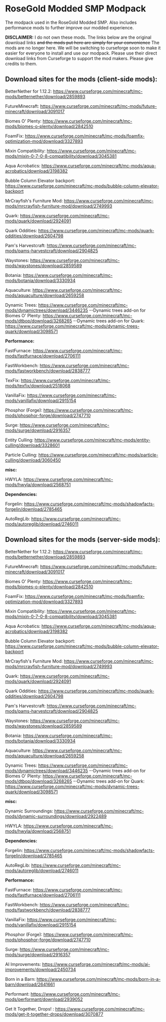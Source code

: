 # RoseGold Modded SMP Modpack
The modpack used in the RoseGold Modded SMP. Also includes performance mods to further improve our modded experience.

**DISCLAIMER:**
I do not own these mods. The links below are the original download links ~~and the mods put here are simply for your convenience~~ The mods are no longer here. We will be switching to curseforge soon to make it easier for everyone to install and use our modpack. Please use their direct download links from Curseforge to support the mod makers. Please give credits to them.

**Download sites for the mods (client-side mods):**
-
BetterNether for 1.12.2: https://www.curseforge.com/minecraft/mc-mods/betternether/download/2859893

FutureMinecraft: https://www.curseforge.com/minecraft/mc-mods/future-minecraft/download/3091017

Biomes O' Plenty: https://www.curseforge.com/minecraft/mc-mods/biomes-o-plenty/download/2842510

FoamFix: https://www.curseforge.com/minecraft/mc-mods/foamfix-optimization-mod/download/3327893

Mixin Compatibility: https://www.curseforge.com/minecraft/mc-mods/mixin-0-7-0-8-compatibility/download/3045381

Aqua Acrobatics: https://www.curseforge.com/minecraft/mc-mods/aqua-acrobatics/download/3198382

Bubble Column Elevator backport: https://www.curseforge.com/minecraft/mc-mods/bubble-column-elevator-backport

MrCrayfish's Furniture Mod: https://www.curseforge.com/minecraft/mc-mods/mrcrayfish-furniture-mod/download/2749993

Quark: https://www.curseforge.com/minecraft/mc-mods/quark/download/2924091

Quark Oddities: https://www.curseforge.com/minecraft/mc-mods/quark-oddities/download/2604798

Pam's Harvestcraft: https://www.curseforge.com/minecraft/mc-mods/pams-harvestcraft/download/2904825

Waystones: https://www.curseforge.com/minecraft/mc-mods/waystones/download/2859589

Botania: https://www.curseforge.com/minecraft/mc-mods/botania/download/3330934

Aquaculture: https://www.curseforge.com/minecraft/mc-mods/aquaculture/download/2659258

Dynamic Trees: https://www.curseforge.com/minecraft/mc-mods/dynamictrees/download/3446235
--Dynamic trees add-on for Biomes O' Plenty: https://www.curseforge.com/minecraft/mc-mods/dtbop/download/3268265
--Dynamic trees add-on for Quark: https://www.curseforge.com/minecraft/mc-mods/dynamic-trees-quark/download/3098571

**Performance:**

FastFurnace: https://www.curseforge.com/minecraft/mc-mods/fastfurnace/download/2706111

FastWorkbench: https://www.curseforge.com/minecraft/mc-mods/fastworkbench/download/2838777

TexFix: https://www.curseforge.com/minecraft/mc-mods/texfix/download/2518068

VanillaFix: https://www.curseforge.com/minecraft/mc-mods/vanillafix/download/2915154

Phosphor (Forge): https://www.curseforge.com/minecraft/mc-mods/phosphor-forge/download/2747710

Surge: https://www.curseforge.com/minecraft/mc-mods/surge/download/2916357

Entity Culling: https://www.curseforge.com/minecraft/mc-mods/entity-culling/download/3328601

Particle Culling: https://www.curseforge.com/minecraft/mc-mods/particle-culling/download/3060450

**misc:**

HWYLA: https://www.curseforge.com/minecraft/mc-mods/hwyla/download/2568751

**Dependencies:**

Forgelin: https://www.curseforge.com/minecraft/mc-mods/shadowfacts-forgelin/download/2785465

AutoRegLib: https://www.curseforge.com/minecraft/mc-mods/autoreglib/download/2746011

**Download sites for the mods (server-side mods):**
-
BetterNether for 1.12.2: https://www.curseforge.com/minecraft/mc-mods/betternether/download/2859893

FutureMinecraft: https://www.curseforge.com/minecraft/mc-mods/future-minecraft/download/3091017

Biomes O' Plenty: https://www.curseforge.com/minecraft/mc-mods/biomes-o-plenty/download/2842510

FoamFix: https://www.curseforge.com/minecraft/mc-mods/foamfix-optimization-mod/download/3327893

Mixin Compatibility: https://www.curseforge.com/minecraft/mc-mods/mixin-0-7-0-8-compatibility/download/3045381

Aqua Acrobatics: https://www.curseforge.com/minecraft/mc-mods/aqua-acrobatics/download/3198382

Bubble Column Elevator backport: https://www.curseforge.com/minecraft/mc-mods/bubble-column-elevator-backport

MrCrayfish's Furniture Mod: https://www.curseforge.com/minecraft/mc-mods/mrcrayfish-furniture-mod/download/2749993

Quark: https://www.curseforge.com/minecraft/mc-mods/quark/download/2924091

Quark Oddities: https://www.curseforge.com/minecraft/mc-mods/quark-oddities/download/2604798

Pam's Harvestcraft: https://www.curseforge.com/minecraft/mc-mods/pams-harvestcraft/download/2904825

Waystones: https://www.curseforge.com/minecraft/mc-mods/waystones/download/2859589

Botania: https://www.curseforge.com/minecraft/mc-mods/botania/download/3330934

Aquaculture: https://www.curseforge.com/minecraft/mc-mods/aquaculture/download/2659258

Dynamic Trees: https://www.curseforge.com/minecraft/mc-mods/dynamictrees/download/3446235
--Dynamic trees add-on for Biomes O' Plenty: https://www.curseforge.com/minecraft/mc-mods/dtbop/download/3268265
--Dynamic trees add-on for Quark: https://www.curseforge.com/minecraft/mc-mods/dynamic-trees-quark/download/3098571

**misc:**

Dynamic Surroundings: https://www.curseforge.com/minecraft/mc-mods/dynamic-surroundings/download/2922489

HWYLA: https://www.curseforge.com/minecraft/mc-mods/hwyla/download/2568751

**Dependencies:**

Forgelin: https://www.curseforge.com/minecraft/mc-mods/shadowfacts-forgelin/download/2785465

AutoRegLib: https://www.curseforge.com/minecraft/mc-mods/autoreglib/download/2746011

**Performance:**

FastFurnace: https://www.curseforge.com/minecraft/mc-mods/fastfurnace/download/2706111

FastWorkbench: https://www.curseforge.com/minecraft/mc-mods/fastworkbench/download/2838777

VanillaFix: https://www.curseforge.com/minecraft/mc-mods/vanillafix/download/2915154

Phosphor (Forge): https://www.curseforge.com/minecraft/mc-mods/phosphor-forge/download/2747710

Surge: https://www.curseforge.com/minecraft/mc-mods/surge/download/2916357

AI Improvements: https://www.curseforge.com/minecraft/mc-mods/ai-improvements/download/2450734

Born in a Barn: https://www.curseforge.com/minecraft/mc-mods/born-in-a-barn/download/2641661

Performant: https://www.curseforge.com/minecraft/mc-mods/performant/download/2939052

Get It Together, Drops! : https://www.curseforge.com/minecraft/mc-mods/get-it-together-drops/download/3070877

